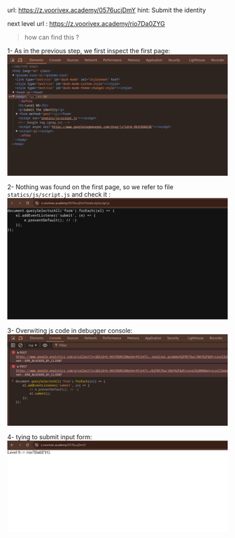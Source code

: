 url:‌ https://z.voorivex.academy/0576ucjDmY
hint: Submit the identity

next level url :‌ https://z.voorivex.academy/rio7Da0ZYG

> how can find this ?

1- As in the previous step, we first inspect the first page:
<br>
![inspect first page](img/level-08-0.png)

2- Nothing was found on the first page, so we refer to file `statics/js/script.js` and check it :
<br>
![js file content](img/level-08-1.png)

3- Overwiting js code in debugger console:
<br>
![debugger console](img/level-08-2.png)

4- tying to submit input form:
<br>
![after submit form](img/level-08-3.png)
